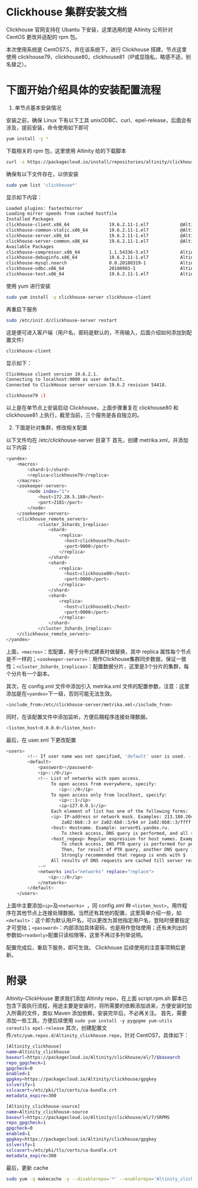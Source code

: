 # Clickhouse 集群安装文档
Clickhouse 官网支持在 Ubantu 下安装，这里选用的是 Altinity 公司针对 CentOS 更改并适配的 rpm 包。

本次使用系统是 CentOS7.5，并在该系统下，进行 Clickhouse 搭建，节点这里使用 clickhouse79，clickhouse80，clickhouse81（IP或显隐私，略感不适，别名替之）。

# 下面开始介绍具体的安装配置流程

1. 单节点基本安装情况

安装之前，确保 Linux 下有以下工具 unixODBC、curl、epel-release，后面会有涉及，提前安装，命令使用如下即可
```bash 
yum install -y *
```

下载相关的 rpm 包，这里使用 Altinity 给的下载脚本
```bash 
curl -s https://packagecloud.io/install/repositories/altinity/clickhouse/script.rpm.sh | sudo bash
```

确保有以下文件存在，以供安装
```bash
sudo yum list 'clickhouse*'
```
显示如下内容：
```bash
Loaded plugins: fastestmirror
Loading mirror speeds from cached hostfile
Installed Packages
clickhouse-client.x86_64               19.6.2.11-1.el7            @Altinity_clickhouse
clickhouse-common-static.x86_64        19.6.2.11-1.el7            @Altinity_clickhouse
clickhouse-server.x86_64               19.6.2.11-1.el7            @Altinity_clickhouse
clickhouse-server-common.x86_64        19.6.2.11-1.el7            @Altinity_clickhouse
Available Packages
clickhouse-compressor.x86_64           1.1.54336-3.el7            Altinity_clickhouse 
clickhouse-debuginfo.x86_64            19.6.2.11-1.el7            Altinity_clickhouse 
clickhouse-mysql.noarch                0.0.20180319-1             Altinity_clickhouse 
clickhouse-odbc.x86_64                 20180903-1                 Altinity_clickhouse 
clickhouse-test.x86_64                 19.6.2.11-1.el7            Altinity_clickhouse
```

使用 yum 进行安装
```bash
sudo yum install -y clickhouse-server clickhouse-client
```
再重启下服务
```bash
sudo /etc/init.d/clickhouse-server restart
```
这是便可进入客户端（用户名，密码是默认的，不用输入，后面介绍如何添加到配置文件）
```bash
clickhouse-client
```
显示如下：
```bash
ClickHouse client version 19.6.2.1.
Connecting to localhost:9000 as user default.
Connected to ClickHouse server version 19.6.2 revision 54418.

clickhouse79 :) 
```
以上是在单节点上安装启动 Clickhouse，上面步骤重复在 clickhouse80 和 clickhouse81 上执行，截至当前，三个服务是各自独立的。

2. 下面是针对集群，修改相关配置

以下文件均在 /etc/clickhouse-server 目录下
首先，创建 metrika.xml，并添加以下内容：
```bash
<yandex>
    <macros>
        <shard>1</shard>
        <replica>clickhouse79</replica>
    </macros>
    <zookeeper-servers>
        <node index="1">
            <host>172.28.5.188</host>
            <port>2181</port>
        </node>
    </zookeeper-servers>
    <clickhouse_remote_servers>
            <cluster_3shards_1replicas>
                <shard>
                    <replica>
                      <host>clickhouse79</host>
                      <port>9000</port>
                    </replica>
                </shard>
                <shard>
                    <replica>
                      <host>clickhouse80</host>
                      <port>9000</port>
                    </replica>
                </shard>
                <shard>
                    <replica>
                      <host>clickhouse81</host>
                      <port>9000</port>
                    </replica>
                </shard>
            </cluster_3shards_1replicas>
    </clickhouse_remote_servers>
</yandex>
```
上面，```<macros>```：宏配置，用于分布式建表时做替换，其中 replica 属性每个节点是不一样的；```<zookeeper-servers>```：用作Clickhouse集群同步数据，保证一致性；```<cluster_3shards_1replicas>```：配置数据分片，这里是3个分片的集群，每个分片有一个副本。

其次，在 config.xml 文件中添加引入 metrika.xml 文件的配置参数，注意：这里添加是在```<yandex>```下一级，否则可能无法生效。
```bash
<include_from>/etc/clickhouse-server/metrika.xml</include_from>
```
同时，在该配置文件中添加监听，方便后期程序连接处理数据。
```bash
<listen_host>0.0.0.0</listen_host>
```
最后，在 user.xml 下更改配置
```bash
<users>
        <!-- If user name was not specified, 'default' user is used. -->
        <default>
            <password></password>
            <ip>::/0</ip>
            <!-- List of networks with open access.
                 To open access from everywhere, specify:
                    <ip>::/0</ip>
                 To open access only from localhost, specify:
                    <ip>::1</ip>
                    <ip>127.0.0.1</ip>
                 Each element of list has one of the following forms:
                 <ip> IP-address or network mask. Examples: 213.180.204.3 or 10.0.0.1/8 or 10.0.0.1/255.255.255.0
                     2a02:6b8::3 or 2a02:6b8::3/64 or 2a02:6b8::3/ffff:ffff:ffff:ffff::.
                 <host> Hostname. Example: server01.yandex.ru.
                     To check access, DNS query is performed, and all received addresses compared to peer address.
                 <host_regexp> Regular expression for host names. Example, ^server\d\d-\d\d-\d\.yandex\.ru$
                     To check access, DNS PTR query is performed for peer address and then regexp is applied.
                     Then, for result of PTR query, another DNS query is performed and all received addresses compared to peer address.
                     Strongly recommended that regexp is ends with $
                 All results of DNS requests are cached till server restart.
            -->
            <networks incl="networks" replace="replace">
                <ip>::/0</ip>
            </networks>
        </default>
    </users>
```
上面中主要添加``` <ip> ```及```<networks> ```，同 config.xml 种 ```<listen_host>```，用作程序在其他节点上连接处理数据。当然还有其他的配置，这里简单介绍一些，如```<default>```：这个即为默认用户名，可以更改为其他指定用户名，登陆时便要指定才可登陆；```<password>```：内部添加具体密码，也是用作登陆使用；还有未列出的参数如```<readonly>```配置只读权限等，这里不再过多列举说明。

配置完成后，重启下服务，即可生效。
Clickhouse 后续使用的注意事项稍后更新。

# 附录
Altinity-ClickHouse 要求我们添加 Altinity repo，在上面 script.rpm.sh 脚本已包含下面执行流程，用途主要是安装时，将所需要的依赖添加进来，方便安装时加入所需的文件，类似 Maven 添加依赖，安装完毕后，不必再关注。
首先，需要添加一些工具，方便后续使用
``` sudo yum install -y pygpgme yum-utils coreutils epel-release ```
其次，创建配置文件```/etc/yum.repos.d/Altinity_clickhouse.repo```，针对 CentOS7，具体如下：
```bash
[Altinity_clickhouse]
name=Altinity_clickhouse
baseurl=https://packagecloud.io/Altinity/clickhouse/el/7/$basearch
repo_gpgcheck=1
gpgcheck=0
enabled=1
gpgkey=https://packagecloud.io/Altinity/clickhouse/gpgkey
sslverify=1
sslcacert=/etc/pki/tls/certs/ca-bundle.crt
metadata_expire=300

[Altinity_clickhouse-source]
name=Altinity_clickhouse-source
baseurl=https://packagecloud.io/Altinity/clickhouse/el/7/SRPMS
repo_gpgcheck=1
gpgcheck=0
enabled=1
gpgkey=https://packagecloud.io/Altinity/clickhouse/gpgkey
sslverify=1
sslcacert=/etc/pki/tls/certs/ca-bundle.crt
metadata_expire=300
```
最后，更新 cache
```bash 
sudo yum -q makecache -y --disablerepo='*' --enablerepo='Altinity_clickhouse'
```